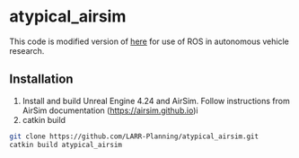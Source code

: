 # atypical_airsim

This code is modified version of [here](https://github.com/microsoft/AirSim/blob/master/docs/airsim_ros_pkgs.md) for use of ROS in autonomous vehicle research.

## Installation
1) Install and build Unreal Engine 4.24 and AirSim. Follow instructions from AirSim documentation  (https://airsim.github.io)i
2) catkin build 
```bash
git clone https://github.com/LARR-Planning/atypical_airsim.git
catkin build atypical_airsim
```
